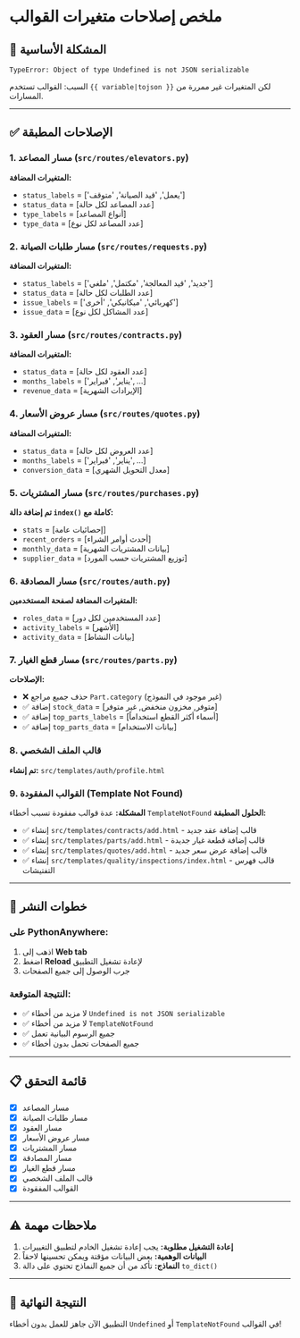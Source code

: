 # ملخص إصلاحات متغيرات القوالب

## 🎯 المشكلة الأساسية
```
TypeError: Object of type Undefined is not JSON serializable
```

السبب: القوالب تستخدم `{{ variable|tojson }}` لكن المتغيرات غير ممررة من المسارات.

---

## ✅ الإصلاحات المطبقة

### 1. مسار المصاعد (`src/routes/elevators.py`)
**المتغيرات المضافة:**
- `status_labels` = ['يعمل', 'قيد الصيانة', 'متوقف']
- `status_data` = [عدد المصاعد لكل حالة]
- `type_labels` = [أنواع المصاعد]
- `type_data` = [عدد المصاعد لكل نوع]

### 2. مسار طلبات الصيانة (`src/routes/requests.py`)
**المتغيرات المضافة:**
- `status_labels` = ['جديد', 'قيد المعالجة', 'مكتمل', 'ملغي']
- `status_data` = [عدد الطلبات لكل حالة]
- `issue_labels` = ['كهربائي', 'ميكانيكي', 'أخرى']
- `issue_data` = [عدد المشاكل لكل نوع]

### 3. مسار العقود (`src/routes/contracts.py`)
**المتغيرات المضافة:**
- `status_data` = [عدد العقود لكل حالة]
- `months_labels` = ['يناير', 'فبراير', ...]
- `revenue_data` = [الإيرادات الشهرية]

### 4. مسار عروض الأسعار (`src/routes/quotes.py`)
**المتغيرات المضافة:**
- `status_data` = [عدد العروض لكل حالة]
- `months_labels` = ['يناير', 'فبراير', ...]
- `conversion_data` = [معدل التحويل الشهري]

### 5. مسار المشتريات (`src/routes/purchases.py`)
**تم إضافة دالة `index()` كاملة مع:**
- `stats` = [إحصائيات عامة]
- `recent_orders` = [أحدث أوامر الشراء]
- `monthly_data` = [بيانات المشتريات الشهرية]
- `supplier_data` = [توزيع المشتريات حسب المورد]

### 6. مسار المصادقة (`src/routes/auth.py`)
**المتغيرات المضافة لصفحة المستخدمين:**
- `roles_data` = [عدد المستخدمين لكل دور]
- `activity_labels` = [الأشهر]
- `activity_data` = [بيانات النشاط]

### 7. مسار قطع الغيار (`src/routes/parts.py`)
**الإصلاحات:**
- ❌ حذف جميع مراجع `Part.category` (غير موجود في النموذج)
- ✅ إضافة `stock_data` = [متوفر, مخزون منخفض, غير متوفر]
- ✅ إضافة `top_parts_labels` = [أسماء أكثر القطع استخداماً]
- ✅ إضافة `top_parts_data` = [بيانات الاستخدام]

### 8. قالب الملف الشخصي
**تم إنشاء:** `src/templates/auth/profile.html`

### 9. القوالب المفقودة (Template Not Found)
**المشكلة:** عدة قوالب مفقودة تسبب أخطاء `TemplateNotFound`
**الحلول المطبقة:**
- ✅ إنشاء `src/templates/contracts/add.html` - قالب إضافة عقد جديد
- ✅ إنشاء `src/templates/parts/add.html` - قالب إضافة قطعة غيار جديدة  
- ✅ إنشاء `src/templates/quotes/add.html` - قالب إضافة عرض سعر جديد
- ✅ إنشاء `src/templates/quality/inspections/index.html` - قالب فهرس التفتيشات

---

## 🚀 خطوات النشر

### على PythonAnywhere:
1. اذهب إلى **Web tab**
2. اضغط **Reload** لإعادة تشغيل التطبيق
3. جرب الوصول إلى جميع الصفحات

### النتيجة المتوقعة:
- ✅ لا مزيد من أخطاء `Undefined is not JSON serializable`
- ✅ لا مزيد من أخطاء `TemplateNotFound`
- ✅ جميع الرسوم البيانية تعمل
- ✅ جميع الصفحات تحمل بدون أخطاء

---

## 📋 قائمة التحقق

- [x] مسار المصاعد
- [x] مسار طلبات الصيانة  
- [x] مسار العقود
- [x] مسار عروض الأسعار
- [x] مسار المشتريات
- [x] مسار المصادقة
- [x] مسار قطع الغيار
- [x] قالب الملف الشخصي
- [x] القوالب المفقودة

---

## ⚠️ ملاحظات مهمة

1. **إعادة التشغيل مطلوبة:** يجب إعادة تشغيل الخادم لتطبيق التغييرات
2. **البيانات الوهمية:** بعض البيانات مؤقتة ويمكن تحسينها لاحقاً
3. **النماذج:** تأكد من أن جميع النماذج تحتوي على دالة `to_dict()`

---

## 🎉 النتيجة النهائية

التطبيق الآن جاهز للعمل بدون أخطاء `Undefined` أو `TemplateNotFound` في القوالب! 